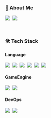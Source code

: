 <!--
**AllveGit/AllveGit** is a ✨ _special_ ✨ repository because its `README.md` (this file) appears on your GitHub profile.

Here are some ideas to get you started:

- 🔭 I’m currently working on ...
- 🌱 I’m currently learning ...
- 👯 I’m looking to collaborate on ...
- 🤔 I’m looking for help with ...
- 💬 Ask me about ...
- 📫 How to reach me: ...
- 😄 Pronouns: ...
- ⚡ Fun fact: ...
-->
<h3 align="left">💬 About Me</h3>
<p align="left">
  <a href="https://AllveGit.github.io/"><img src="https://img.shields.io/badge/Tech%20Blog-11B48A?style=flat&logo=GitHub&logoColor=white&link=https://AllveGit.github.io/"/></a>&nbsp
  <a href="mailto:allvegamedevelop@gmail.com"><img src="https://img.shields.io/badge/Gmail-d14836?style=flat-square&logo=Gmail&logoColor=white&link=allvegamedevelop@gmail.com"/></a>
</p>

<br>

<h3 align="left">🛠 Tech Stack</h3>

<h4 align="left">Language</h3>

<p align="left">
   <img src = "https://img.shields.io/badge/-C-A8B9CC?style=flat-square&logo=C&logoColor=white"/></a>&nbsp
  <img src = "https://img.shields.io/badge/-C++-00599C?style=flat-square&logo=c%2B%2B&logoColor=white"/></a>&nbsp
  <img src = "https://img.shields.io/badge/-CSharp-239120?style=flat-square&logo=C%20Sharp&logoColor=white"/></a>&nbsp
  <img src = "https://img.shields.io/badge/-Go-00ADD8?style=flat-square&logo=Go&logoColor=white"/></a>&nbsp
  <img src = "https://img.shields.io/badge/-Rust-FF0000?style=flat-square&logo=Rust&logoColor=white"/></a>&nbsp
  <img src = "https://img.shields.io/badge/-Python-3776AB?&style=flat-square&logo=Python&logoColor=white"/></a>&nbsp
</p>

<h4 align="left">GameEngine</h3>

<p align="left">
  <img src = "https://img.shields.io/badge/-Unity-FFFFFF?style=flat-square&logo=Unity&logoColor=black"/></a>&nbsp
  <img src = "https://img.shields.io/badge/-UnrealEngine-0E1128?style=flat-square&logo=UnrealEngine&logoColor=white"/></a>&nbsp
</p>

<h4 align="left">DevOps</h3>

<p align="left">
  <img src = "https://img.shields.io/badge/-AmazonAWS-232F3E?style=flat-square&logo=AmazonAWS&logoColor=white"/></a>&nbsp
  <img src = "https://img.shields.io/badge/-Docker-2496ED?style=flat-square&logo=Docker&logoColor=white"/></a>&nbsp
</p>
